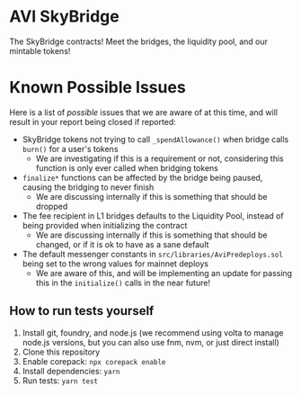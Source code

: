 # AVI SkyBridge

The SkyBridge contracts! Meet the bridges, the liquidity pool, and our mintable tokens!

# Known Possible Issues

Here is a list of _possible_ issues that we are aware of at this time, and will result in your report being closed if reported:

- SkyBridge tokens not trying to call `_spendAllowance()` when bridge calls `burn()` for a user's tokens
  - We are investigating if this is a requirement or not, considering this function is only ever called when bridging tokens
- `finalize*` functions can be affected by the bridge being paused, causing the bridging to never finish
  - We are discussing internally if this is something that should be dropped
- The fee recipient in L1 bridges defaults to the Liquidity Pool, instead of being provided when initializing the contract
  - We are discussing internally if this is something that should be changed, or if it is ok to have as a sane default
- The default messenger constants in `src/libraries/AviPredeploys.sol` being set to the wrong values for mainnet deploys
  - We are aware of this, and will be implementing an update for passing this in the `initialize()` calls in the near future!

## How to run tests yourself

1. Install git, foundry, and node.js (we recommend using volta to manage node.js versions, but you can also use fnm, nvm, or just direct install)
1. Clone this repository
1. Enable corepack: `npx corepack enable`
1. Install dependencies: `yarn`
1. Run tests: `yarn test`
